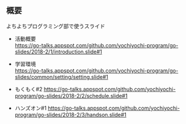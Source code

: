 ## 概要
よちよちプログラミング部で使うスライド

* 活動概要  
https://go-talks.appspot.com/github.com/yochiyochi-program/go-slides/2018-2/1/introduction.slide#1

* 学習環境  
https://go-talks.appspot.com/github.com/yochiyochi-program/go-slides/common/setting/setting.slide#1

* もくもく#2
https://go-talks.appspot.com/github.com/yochiyochi-program/go-slides/2018-2/2/schedule.slide#1

* ハンズオン#1
https://go-talks.appspot.com/github.com/yochiyochi-program/go-slides/2018-2/3/handson.slide#1